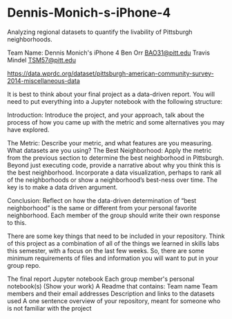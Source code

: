 # Dennis-Monich-s-iPhone-4
Analyzing regional datasets to quantify the livability of Pittsburgh neighborhoods.

Team Name: Dennis Monich's iPhone 4
Ben Orr BAO31@pitt.edu
Travis Mindel TSM57@pitt.edu

https://data.wprdc.org/dataset/pittsburgh-american-community-survey-2014-miscellaneous-data


It is best to think about your final project as a data-driven report. You will need to put everything into a Jupyter notebook with the following structure:

Introduction: Introduce the project, and your approach, talk about the process of how you came up with the metric and some alternatives you may have explored.


The Metric: Describe your metric, and what features are you measuring. What datasets are you using?
The Best Neighborhood: Apply the metric from the previous section to determine the best neighborhood in Pittsburgh. Beyond just executing code, provide a narrative about why you think this is the best neighborhood. Incorporate a data visualization, perhaps to rank all of the neighborhoods or show a neighborhood’s best-ness over time. The key is to make a data driven argument.


Conclusion: Reflect on how the data-driven determination of “best neighborhood” is the same or different from your personal favorite neighborhood. Each member of the group should write their own response to this.


There are some key things that need to be included in your repository. Think of this project as a combination of all of the things we learned in skills labs this semester, with a focus on the last few weeks. So, there are some minimum requirements of files and information you will want to put in your group repo.

The final report Jupyter notebook
Each group member's personal notebook(s) (Show your work)
A Readme that contains:
Team name
Team members and their email addresses
Description and links to the datasets used
A one sentence overview of your repository, meant for someone who is not familiar with the project
